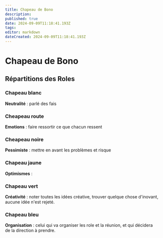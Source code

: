 ```yaml
---
title: Chapeau de Bono
description: 
published: true
date: 2024-09-09T11:18:41.193Z
tags: 
editor: markdown
dateCreated: 2024-09-09T11:18:41.193Z
---
```


# Chapeau de Bono

## Répartitions des Roles

### Chapeau blanc

**Neutralité** : parlé des fais

### Cheapeau route

**Emotions** : faire ressortir ce que chacun ressent

### Cheapeau noire

**Pessimiste** : mettre en avant les problèmes et risque

### Chapeau jaune

**Optimismes** : 

### Chapeau vert

**Créativité** : noter toutes les idées créative, trouver quelque chose d'inovant, aucune idée n'est rejeté.

### Chapeau bleu

**Organisation** : celui qui va organiser les role et la réunion, et qui décidera de la direction à prendre.